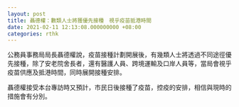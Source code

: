 ```yaml
---
layout: post
title: 聶德權：數類人士將獲優先接種　視乎疫苗抵港時間
date: 2021-02-11 12:13:08.000000000 +08:00
categories: rthk
---
```


公務員事務局局長聶德權說，疫苗接種計劃開展後，有幾類人士將透過不同途徑優先接種，除了安老院舍長者，還有醫護人員、跨境運輸及口岸人員等，當局會視乎疫苗供應及抵港時間，同時展開接種安排。

聶德權接受本台專訪時又預計，市民日後接種了疫苗，控疫的安排，相信與現時的措施會有分別。
